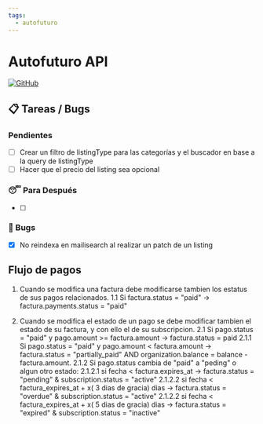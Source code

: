 ```yaml
---
tags:
  - autofuturo
---
```

# Autofuturo API
[![GitHub](https://img.shields.io/badge/GitHub-Repository-blue.svg)](https://github.com/autofuturo/autofuturo-api)

## 📋 Tareas / Bugs
### Pendientes

- [ ] Crear un filtro de listingType para las categorías y el buscador en base a la query de listingType
- [ ] Hacer que el precio del listing sea opcional

### 😴 Para Después
- [ ] 

### 🐛 Bugs
- [x] No reindexa en mailisearch al realizar un patch de un listing

## Flujo de pagos 
 1. Cuando se modifica una factura debe modificarse tambien los estatus de sus pagos relacionados.
	1.1 Si factura.status = "paid" -> factura.payments.status = "paid"  
 
2. Cuando se modifica el estado de un pago se debe modificar tambien el estado de su factura, y con ello el de su subscripcion.
	2.1 Si pago.status = "paid" y pago.amount >= factura.amount -> factura.status = paid
		2.1.1 Si pago.status = "paid" y pago.amount < factura.amount -> factura.status = "partially_paid" AND organization.balance = balance - factura.amount.
		2.1.2 Si pago.status cambia de "paid" a "peding" o algun otro estado:
			2.1.2.1 si fecha < factura.expires_at ->  factura.status = "pending" & subscription.status = "active"
			2.1.2.2 si fecha < factura_expires_at + x( 3 dias de gracia) dias -> factura.status = "overdue" &  subscription.status = "active"
			2.1.2.2 si fecha < factura_expires_at + x( 5 dias de gracia) dias -> factura.status = "expired" & subscription.status = "inactive"
